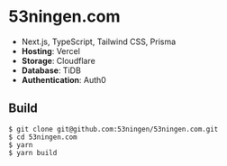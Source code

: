 # 53ningen.com

- Next.js, TypeScript, Tailwind CSS, Prisma
- **Hosting**: Vercel
- **Storage**: Cloudflare
- **Database**: TiDB
- **Authentication**: Auth0

## Build

```
$ git clone git@github.com:53ningen/53ningen.com.git
$ cd 53ningen.com
$ yarn
$ yarn build
```
